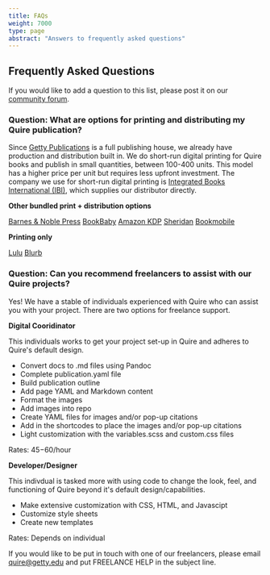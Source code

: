 ```yaml
---
title: FAQs
weight: 7000
type: page
abstract: "Answers to frequently asked questions"
---
```


## Frequently Asked Questions

If you would like to add a question to this list, please post it on our [community forum](https://github.com/thegetty/quire/discussions). 

### Question: What are options for printing and distributing my Quire publication?

Since [Getty Publications](https://www.getty.edu/publications/) is a full publishing house, we already have production and distribution built in. We do short-run digital printing for  Quire books and publish in small quantities, between 100-400 units. This model has a higher price per unit but requires less upfront investment. The company we use for short-run digital printing is [Integrated Books International (IBI)](https://www.booksintl.com/), which supplies our distributor directly.
 
**Other bundled print + distribution options**
 
[Barnes & Noble Press](https://press.barnesandnoble.com/)
[BookBaby](https://www.bookbaby.com/)
[Amazon KDP](https://kdp.amazon.com/en_US/)
[Sheridan](https://www.sheridan.com/)
[Bookmobile](https://www.bookmobile.com/)
 
**Printing only**
 
[Lulu](https://www.lulu.com/)
[Blurb](https://www.blurb.com/)

### Question: Can you recommend freelancers to assist with our Quire projects?

Yes! We have a stable of individuals experienced with Quire who can assist you with your project. There are two options for freelance support.

**Digital Cooridinator**

This individuals works to get your project set-up in Quire and adheres to Quire's default design.

- Convert docs to .md files using Pandoc
- Complete publication.yaml file
- Build publication outline 
- Add page YAML and Markdown content
- Format the images
- Add images into repo
- Create YAML files for images and/or pop-up citations
- Add in the shortcodes to place the images and/or pop-up citations
- Light customization with the variables.scss and custom.css files

Rates: $45-$60/hour 

**Developer/Designer**

This indivdual is tasked more with using code to change the look, feel, and functioning of Quire beyond it's default design/capabilities.

- Make extensive customization with CSS, HTML, and Javascipt
- Customize style sheets
- Create new templates 

Rates: Depends on individual

If you would like to be put in touch with one of our freelancers, please email [quire@getty.edu](mailto:quire@getty.edu) and put FREELANCE HELP in the subject line. 
 